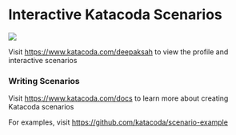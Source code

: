 # Interactive Katacoda Scenarios

[![](http://shields.katacoda.com/katacoda/deepaksah/count.svg)](https://www.katacoda.com/deepaksah "Get your profile on Katacoda.com")

Visit https://www.katacoda.com/deepaksah to view the profile and interactive scenarios

### Writing Scenarios
Visit https://www.katacoda.com/docs to learn more about creating Katacoda scenarios

For examples, visit https://github.com/katacoda/scenario-example
